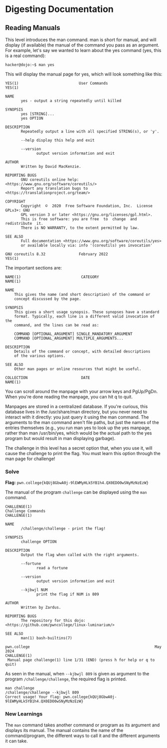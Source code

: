 # Digesting Documentation

## Reading Manuals
This level introduces the man command. man is short for manual, and will display (if available) the manual of the command you pass as an argument. For example, let's say we wanted to learn about the yes command (yes, this is a real command):

`hacker@dojo:~$ man yes`

This will display the manual page for yes, which will look something like this:
```
YES(1)                           User Commands                          YES(1)

NAME
       yes - output a string repeatedly until killed

SYNOPSIS
       yes [STRING]...
       yes OPTION

DESCRIPTION
       Repeatedly output a line with all specified STRING(s), or 'y'.

       --help display this help and exit

       --version
              output version information and exit

AUTHOR
       Written by David MacKenzie.

REPORTING BUGS
       GNU coreutils online help: <https://www.gnu.org/software/coreutils/>
       Report any translation bugs to <https://translationproject.org/team/>

COPYRIGHT
       Copyright  ©  2020  Free Software Foundation, Inc.  License GPLv3+: GNU
       GPL version 3 or later <https://gnu.org/licenses/gpl.html>.
       This is free software: you are free  to  change  and  redistribute  it.
       There is NO WARRANTY, to the extent permitted by law.

SEE ALSO
       Full documentation <https://www.gnu.org/software/coreutils/yes>
       or available locally via: info '(coreutils) yes invocation'

GNU coreutils 8.32               February 2022                          YES(1)
```
The important sections are:
```
NAME(1)                           CATEGORY                          NAME(1)

NAME
	This gives the name (and short description) of the command or
	concept discussed by the page.

SYNOPSIS
	This gives a short usage synopsis. These synopses have a standard
	format. Typically, each line is a different valid invocation of the
	command, and the lines can be read as:

	COMMAND [OPTIONAL_ARGUMENT] SINGLE_MANDATORY_ARGUMENT
	COMMAND [OPTIONAL_ARGUMENT] MULTIPLE_ARGUMENTS...

DESCRIPTION
	Details of the command or concept, with detailed descriptions
	of the various options.

SEE ALSO
	Other man pages or online resources that might be useful.

COLLECTION                        DATE                          NAME(1)
```
You can scroll around the manpage with your arrow keys and PgUp/PgDn. When you're done reading the manpage, you can hit q to quit.

Manpages are stored in a centralized database. If you're curious, this database lives in the /usr/share/man directory, but you never need to interact with it directly: you just query it using the man command. The arguments to the man command aren't file paths, but just the names of the entries themselves (e.g., you run man yes to look up the yes manpage, rather than man /usr/bin/yes, which would be the actual path to the yes program but would result in man displaying garbage).

The challenge in this level has a secret option that, when you use it, will cause the challenge to print the flag. You must learn this option through the man page for challenge!




### Solve
**Flag:** `pwn.college{kQUj8GbwA0j-9lEWMyHLk5YB1h4.QX0EDO0wSNyMzNzEzW}`

The manual of the program `challenge` can be displayed using the `man` command.
```
CHALLENGE(1)                                                  Challenge Commands                                                  CHALLENGE(1)

NAME
       /challenge/challenge - print the flag!

SYNOPSIS
       challenge OPTION

DESCRIPTION
       Output the flag when called with the right arguments.

       --fortune
              read a fortune

       --version
              output version information and exit

       --kjbwjl NUM
              print the flag if NUM is 809

AUTHOR
       Written by Zardus.

REPORTING BUGS
       The repository for this dojo: <https://github.com/pwncollege/linux-luminarium/>

SEE ALSO
       man(1) bash-builtins(7)

pwn.college                                                        May 2024                                                       CHALLENGE(1)
 Manual page challenge(1) line 1/31 (END) (press h for help or q to quit)
```
As seen in the manual, when `--kjbwjl 809` is given as argument to the program `/challenge/challenge`, the required flag is printed.

```
man challenge
/challenge/challenge --kjbwjl 809
Correct usage! Your flag: pwn.college{kQUj8GbwA0j-9lEWMyHLk5YB1h4.QX0EDO0wSNyMzNzEzW}
```

### New Learnings

The `man` command takes another command or program as its argument and displays its manual. The manual contains the name of the command/program, the different ways to call it and the different arguments it can take.
